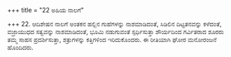 +++
title = "22 ಅಹಿಯ ನಾಲಗೆ"

+++
22. ಆದಿಶೇಷನ ನಾಲಗೆ ಅಂತಕನ ಹಲ್ಲಿನ ಗುಹೆಗಳನ್ನು ನಾಶಮಾಡಿದಂತೆ, ಸಿಡಿಲಿನ ದಿಟ್ಟತನವನ್ನು ಕಳೆದಂತೆ, ವಜ್ರಾಯುಧದ ಸತ್ವವನ್ನು ನಾಶಮಾಡಿದಂತೆ, ಭೂಮಿ ನಡುಗುವಂತೆ ಸ್ಪರ್ಧಿಸುತ್ತಾ ಶೌರ್ಯದಿಂದ ಗರ್ವಿತರಾದ ಶೂರರು ತಮ್ಮ ಸಾಹಸ ಪ್ರದರ್ಶಿಸುತ್ತಾ, ಶತ್ರುಗಳನ್ನು ಕತ್ತಿಗಳಿಂದ ಇರಿದುಕೊಂದರು. ಈ ರೀತಿಯಾಗಿ ಘೋರ ಮನೋರಂಜನೆ ಹೊಂದಿದರು.